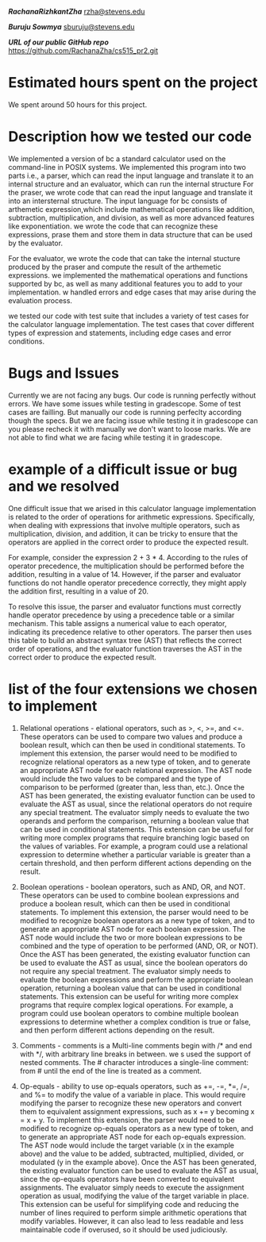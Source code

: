 **_RachanaRizhkantZha_** rzha@stevens.edu

**_Buruju Sowmya_** sburuju@stevens.edu

**_URL of our public GitHub repo_**
https://github.com/RachanaZha/cs515_pr2.git

# Estimated hours spent on the project 
We spent around 50 hours for this project.

# Description how we tested our code #
We implemented a version of bc a standard calculator used on the command-line in POSIX systems. We implemented this program into two parts i.e., a parser, which can read the input language and translate it to an internal structure and an evaluator, which can run the internal structure
 For the praser, we wrote code that can read the input language and translate it into an intersternal structure. The input language for bc consists of arthemetic expression,which include mathematical operations like addition, subtraction, multiplication, and division, as well as more advanced features like exponentiation. we wrote the code that can recognize these expressions, prase them and store them in data structure that can be used by the evaluator.

 For the evaluator, we wrote the code that can take the internal stucture produced by the praser and compute the result of the arthemetic expressions. we implemented the mathematical operations and functions supported by bc, as well as many additional features you to add to your implementation. w handled errors and edge cases that may arise during the evaluation process.

 we tested our code with test suite that includes a variety of test cases for the calculator language implementation. The test cases that cover different types of expression and statements, including edge cases and error conditions.

# Bugs and Issues
Currently we are not facing any bugs. Our code is running perfectly without errors. We have some issues while testing in gradescope. Some of test cases are failling. But manually our code is running perfeclty according though the specs.
But we are facing issue while testing it in gradescope can you please recheck it with manually we don't want to loose marks. We are not able to find what we are facing while testing it in gradescope. 

# example of a difficult issue or bug and we resolved
One difficult issue that we arised in this  calculator language implementation is related to the order of operations for arithmetic expressions. Specifically, when dealing with expressions that involve multiple operators, such as multiplication, division, and addition, it can be tricky to ensure that the operators are applied in the correct order to produce the expected result.

For example, consider the expression 2 + 3 * 4. According to the rules of operator precedence, the multiplication should be performed before the addition, resulting in a value of 14. However, if the parser and evaluator functions do not handle operator precedence correctly, they might apply the addition first, resulting in a value of 20.

To resolve this issue, the parser and evaluator functions must correctly handle operator precedence by using a precedence table or a similar mechanism. This table assigns a numerical value to each operator, indicating its precedence relative to other operators. The parser then uses this table to build an abstract syntax tree (AST) that reflects the correct order of operations, and the evaluator function traverses the AST in the correct order to produce the expected result.

# list of the four extensions we chosen to implement


1. Relational operations - elational operators, such as >, <, >=, and <=. These operators can be used to compare two values and produce a boolean result, which can then be used in conditional statements.
To implement this extension, the parser would need to be modified to recognize relational operators as a new type of token, and to generate an appropriate AST node for each relational expression. The AST node would include the two values to be compared and the type of comparison to be performed (greater than, less than, etc.).
Once the AST has been generated, the existing evaluator function can be used to evaluate the AST as usual, since the relational operators do not require any special treatment. The evaluator simply needs to evaluate the two operands and perform the comparison, returning a boolean value that can be used in conditional statements.
This extension can be useful for writing more complex programs that require branching logic based on the values of variables. For example, a program could use a relational expression to determine whether a particular variable is greater than a certain threshold, and then perform different actions depending on the result.

2. Boolean operations - boolean operators, such as AND, OR, and NOT. These operators can be used to combine boolean expressions and produce a boolean result, which can then be used in conditional statements.
To implement this extension, the parser would need to be modified to recognize boolean operators as a new type of token, and to generate an appropriate AST node for each boolean expression. The AST node would include the two or more boolean expressions to be combined and the type of operation to be performed (AND, OR, or NOT).
Once the AST has been generated, the existing evaluator function can be used to evaluate the AST as usual, since the boolean operators do not require any special treatment. The evaluator simply needs to evaluate the boolean expressions and perform the appropriate boolean operation, returning a boolean value that can be used in conditional statements.
This extension can be useful for writing more complex programs that require complex logical operations. For example, a program could use boolean operators to combine multiple boolean expressions to determine whether a complex condition is true or false, and then perform different actions depending on the result.

3. Comments - comments is a Multi-line comments begin with /* and end with */, with arbitrary line breaks in between. we s used  the  support of  nested comments. The # character introduces a single-line comment: from # until the end of the line is treated as a comment.

4. Op-equals - ability to use op-equals operators, such as +=, -=, *=, /=, and %= to modify the value of a variable in place. This would require modifying the parser to recognize these new operators and convert them to equivalent assignment expressions, such as x += y becoming x = x + y. To implement this extension, the parser would need to be modified to recognize op-equals operators as a new type of token, and to generate an appropriate AST node for each op-equals expression. The AST node would include the target variable (x in the example above) and the value to be added, subtracted, multiplied, divided, or modulated (y in the example above). Once the AST has been generated, the existing evaluator function can be used to evaluate the AST as usual, since the op-equals operators have been converted to equivalent assignments. The evaluator simply needs to execute the assignment operation as usual, modifying the value of the target variable in place. This extension can be useful for simplifying code and reducing the number of lines required to perform simple arithmetic operations that modify variables. However, it can also lead to less readable and less maintainable code if overused, so it should be used judiciously.
